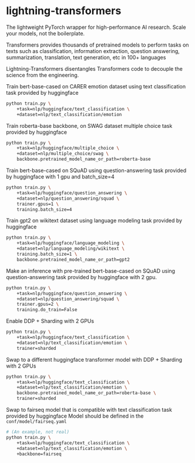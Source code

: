 # lightning-transformers

The lightweight PyTorch wrapper for high-performance AI research.
Scale your models, not the boilerplate.

Transformers provides thousands of pretrained models to perform tasks on texts such as classification, information extraction, question answering, summarization, translation, text generation, etc in 100+ languages

Lightning-Transformers disentangles Transformers code to decouple the science from the engineering.

Train bert-base-cased on CARER emotion dataset using text classification task provided by huggingface
```bash
python train.py \
    +task=nlp/huggingface/text_classification \
    +dataset=nlp/text_classification/emotion
```

Train roberta-base backbone, on SWAG dataset multiple choice task provided by huggingface
```bash
python train.py \
    +task=nlp/huggingface/multiple_choice \
    +dataset=nlp/multiple_choice/swag \
    backbone.pretrained_model_name_or_path=roberta-base
```

Train bert-base-cased on SQuAD using question-answering task provided by huggingface with 1 gpu and batch_size=4
```bash
python train.py \
    +task=nlp/huggingface/question_answering \
    +dataset=nlp/question_answering/squad \
    trainer.gpus=1 \
    training.batch_size=4
```

Train gpt2 on wikitext dataset using language modeling task provided by huggingface
```bash
python train.py \
    +task=nlp/huggingface/language_modeling \
    +dataset=nlp/language_modeling/wikitext \
    training.batch_size=1 \
    backbone.pretrained_model_name_or_path=gpt2
```

Make an inference with pre-trained bert-base-cased on SQuAD using question-answering task provided by huggingface with 2 gpu.
```bash
python train.py \
    +task=nlp/huggingface/question_answering \
    +dataset=nlp/question_answering/squad \
    trainer.gpus=2 \
    training.do_train=False
```

Enable DDP + Sharding with 2 GPUs
```bash
python train.py \
    +task=nlp/huggingface/text_classification \
    +dataset=nlp/text_classification/emotion \
    trainer=sharded
```

Swap to a different huggingface transformer model with DDP + Sharding with 2 GPUs
```bash
python train.py \
    +task=nlp/huggingface/text_classification \
    +dataset=nlp/text_classification/emotion \
    backbone.pretrained_model_name_or_path=roberta-base \
    trainer=sharded
```

Swap to fairseq model that is compatible with text classification task provided by huggingface
Model should be defined in the `conf/model/fairseq.yaml`
```bash
# (An example, not real)
python train.py \
    +task=nlp/huggingface/text_classification \
    +dataset=nlp/text_classification/emotion \
    +backbone=fairseq
```
